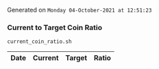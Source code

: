 Generated on `Monday 04-October-2021 at 12:51:23`

### Current to Target Coin Ratio
`current_coin_ratio.sh`

Date|Current|Target|Ratio
---|---|---|---
